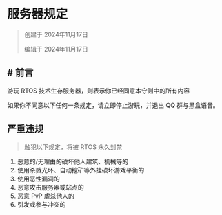 # 服务器规定

> 创建于 2024年11月17日
>
> 编辑于 2024年11月17日

## # 前言

游玩 RTOS 技术生存服务器，则表示你已经同意本守则中的所有内容

如果你不同意以下任何一条规定，请立即停止游玩，并退出 QQ 群与黑盒语音。

## 严重违规

> 触犯以下规定，将被 RTOS 永久封禁

1. 恶意的/无理由的破坏他人建筑、机械等的
2. 使用杀戮光环、自动挖矿等外挂破坏游戏平衡的
3. 使用恶性漏洞的
4. 恶意攻击服务器或站点的
5. 恶意 PvP 虐杀他人的
6. 引发或参与冲突的
